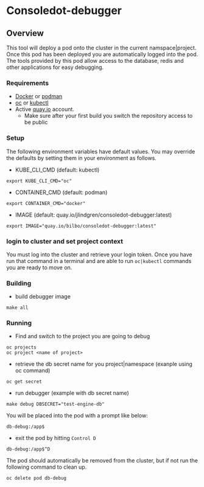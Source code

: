# Consoledot-debugger

## Overview
This tool will deploy a pod onto the cluster in the current namspace|project. 
Once this pod has been deployed you are automatically logged into the pod. 
The tools provided by this pod allow access to the database, redis and other 
applications for easy debugging.

### Requirements
- [Docker](https://docs.docker.com/engine/install/) or [podman](https://podman.io/getting-started/installation)
- [oc](https://access.redhat.com/documentation/en-us/openshift_container_platform/4.5/html/installing_on_rhv/cli-installing-cli_installing-rhv-default) or [kubectl](https://kubernetes.io/docs/tasks/tools/)
- Active [quay.io](https://quay.io/) account.
  - Make sure after your first build you switch the repository access to be public

### Setup
The following environment variables have default values. You may override the 
defaults by setting them in your environment as follows.

- KUBE_CLI_CMD (default: kubectl)
```shell
export KUBE_CLI_CMD="oc"
```

- CONTAINER_CMD (default: podman)
```shell
export CONTAINER_CMD="docker"
```

- IMAGE (default: quay.io/jlindgren/consoledot-debugger:latest)
```shell
export IMAGE="quay.io/bilbo/consoledot-debugger:latest"
```

### login to cluster and set project context
You must log into the cluster and retrieve your 
login token. Once you have run that command in a terminal and are 
able to run `oc|kubectl` commands you are ready to move on.


### Building
- build debugger image
```shell
make all
```

### Running
- Find and switch to the project you are going to debug
```shell
oc projects
oc project <name of project>
```
- retrieve the db secret name for you project|namespace (exanple using oc command)
```shell
oc get secret 
```
- run debugger (example with db secret name)
```shell
make debug DBSECRET="test-engine-db"
```
You will be placed into the pod with a prompt like below:
```shell
db-debug:/app$
```
- exit the pod by hitting `Control D`
```shell
db-debug:/app$^D
```
The pod should automatically be removed from the cluster, but if not run 
the following command to clean up.
```shell
oc delete pod db-debug
```